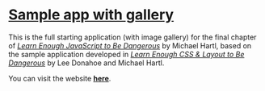 # [Sample app with gallery](https://mingwheel.github.io/sample_website_full)

This is the full starting application (with image gallery) for the final chapter of [*Learn Enough JavaScript to Be Dangerous*](https://www.learnenough.com/javascript-tutorial) by Michael Hartl, based on the sample application developed in [*Learn Enough CSS & Layout to Be Dangerous*](https://www.learnenough.com/css-and-layout-tutorial) by Lee Donahoe and Michael Hartl.

You can visit the website [**here**](https://mingwheel.github.io/sample_website_full).
